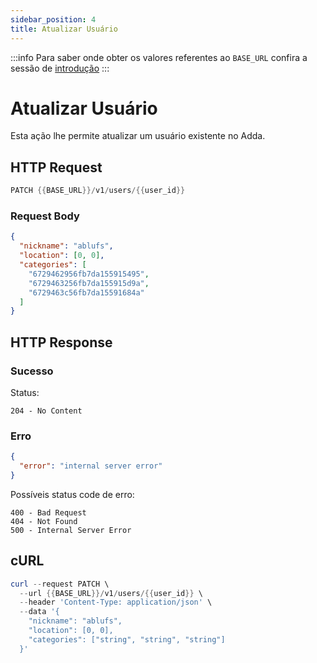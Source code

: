 ```yaml
---
sidebar_position: 4
title: Atualizar Usuário
---
```


:::info
Para saber onde obter os valores referentes ao `BASE_URL` confira a sessão de [introdução](../../intro)
:::

# Atualizar Usuário

Esta ação lhe permite atualizar um usuário existente no Adda.

## HTTP Request

```powershell
PATCH {{BASE_URL}}/v1/users/{{user_id}}
```

### Request Body

```json
{
  "nickname": "ablufs",
  "location": [0, 0],
  "categories": [
    "6729462956fb7da155915495",
    "6729463256fb7da155915d9a",
    "6729463c56fb7da15591684a"
  ]
}
```

## HTTP Response

### Sucesso

Status:

```
204 - No Content
```

### Erro

```json
{
  "error": "internal server error"
}
```

Possíveis status code de erro:

```
400 - Bad Request
404 - Not Found
500 - Internal Server Error
```

## cURL

```powershell
curl --request PATCH \
  --url {{BASE_URL}}/v1/users/{{user_id}} \
  --header 'Content-Type: application/json' \
  --data '{
    "nickname": "ablufs",
    "location": [0, 0],
    "categories": ["string", "string", "string"]
  }'
```
